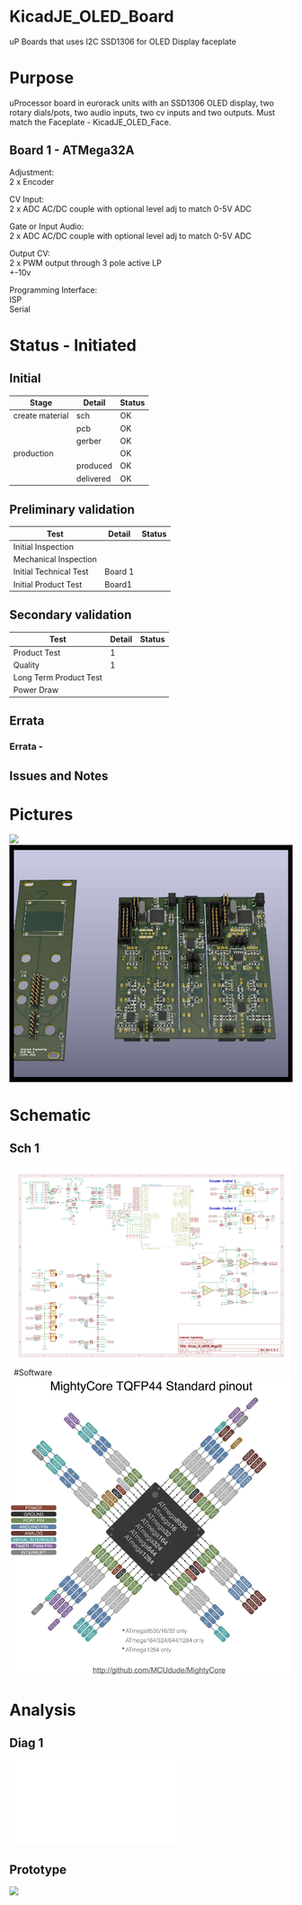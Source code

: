 # KicadJE_OLED_Board
uP Boards that uses I2C SSD1306 for OLED Display faceplate

# Purpose
uProcessor board in eurorack units with an SSD1306 OLED display, two rotary dials/pots, two audio inputs, two cv inputs and two outputs. Must match the Faceplate - KicadJE_OLED_Face.
## Board 1 - ATMega32A
Adjustment:  
2 x Encoder  

CV Input:  
2 x ADC AC/DC couple with optional level adj to match 0-5V ADC

Gate or Input Audio:  
2 x ADC AC/DC couple with optional level adj to match 0-5V ADC

Output CV:  
2 x PWM output through 3 pole active LP  
+-10v

Programming Interface:  
ISP  
Serial  

# Status - Initiated
## Initial 
| Stage  | Detail | Status |
| ------------- | ------------- | ------------- |
| create material  | sch | OK
| | pcb | OK
| | gerber | OK
| production |  |  OK
|  | produced  | OK
|  | delivered | OK
## Preliminary validation
| Test  | Detail | Status |
| ------------- | ------------- | ------------- |
| Initial Inspection | |  |
| Mechanical Inspection | | |
| Initial Technical Test | Board 1 |  |
| Initial Product Test | Board1 |  |

## Secondary validation
| Test  | Detail | Status |
| ------------- | ------------- |------------- |
| Product Test | 1 | |
| Quality | 1 | |
| Long Term Product Test |  |  |
| Power Draw |  | 

## Errata
### Errata - 

## Issues and Notes
### 

# Pictures
![](KicadJE_Face_Back.png)
![](KicadJE_OLED_Board_Bottom.png)
# Schematic
## Sch 1
![](KicadJE_OLED_ATMega32_sch1.png)
![]()
![]()
#Software
![](MightyCore_ATMega32.jpg)

# Analysis
## Diag 1
![](.pdf)

## Prototype
![](.jpg)
